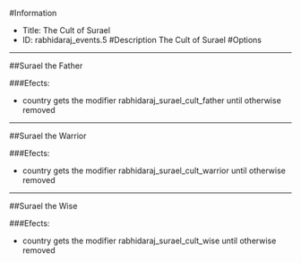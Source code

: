 #Information
 - Title: The Cult of Surael
 - ID: rabhidaraj_events.5
#Description
The Cult of Surael
#Options

___
##Surael the Father

###Efects:<ul><li>country gets the modifier rabhidaraj_surael_cult_father until otherwise removed</li></ul>

___
##Surael the Warrior

###Efects:<ul><li>country gets the modifier rabhidaraj_surael_cult_warrior until otherwise removed</li></ul>

___
##Surael the Wise

###Efects:<ul><li>country gets the modifier rabhidaraj_surael_cult_wise until otherwise removed</li></ul>
